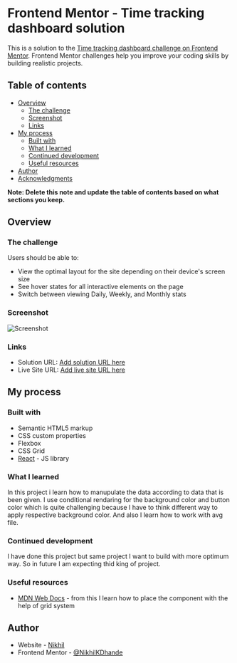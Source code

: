 # Frontend Mentor - Time tracking dashboard solution

This is a solution to the [Time tracking dashboard challenge on Frontend Mentor](https://www.frontendmentor.io/challenges/time-tracking-dashboard-UIQ7167Jw). Frontend Mentor challenges help you improve your coding skills by building realistic projects.

## Table of contents

- [Overview](#overview)
  - [The challenge](#the-challenge)
  - [Screenshot](#screenshot)
  - [Links](#links)
- [My process](#my-process)
  - [Built with](#built-with)
  - [What I learned](#what-i-learned)
  - [Continued development](#continued-development)
  - [Useful resources](#useful-resources)
- [Author](#author)
- [Acknowledgments](#acknowledgments)

**Note: Delete this note and update the table of contents based on what sections you keep.**

## Overview

### The challenge

Users should be able to:

- View the optimal layout for the site depending on their device's screen size
- See hover states for all interactive elements on the page
- Switch between viewing Daily, Weekly, and Monthly stats

### Screenshot

![Screenshot](../src/images.Screenshot.png)

### Links

- Solution URL: [Add solution URL here](https://your-solution-url.com)
- Live Site URL: [Add live site URL here](https://your-live-site-url.com)

## My process

### Built with

- Semantic HTML5 markup
- CSS custom properties
- Flexbox
- CSS Grid
- [React](https://reactjs.org/) - JS library

### What I learned

In this project i learn how to manupulate the data according to data that is been given.
I use conditional rendaring for the background color and button color which is quite challenging because I have to think different way to apply respective background color. And also I learn how to work with avg file.

### Continued development

I have done this project but same project I want to build with more optimum way.
So in future I am expecting thid king of project.

### Useful resources

- [MDN Web Docs](https://developer.mozilla.org/en-US/docs/Web/CSS/CSS_Grid_Layout) - from this I learn how to place the component with the help of grid system

## Author

- Website - [Nikhil](https://www.your-site.com)
- Frontend Mentor - [@NikhilKDhande](https://www.frontendmentor.io/profile/NikhilKDhande)
